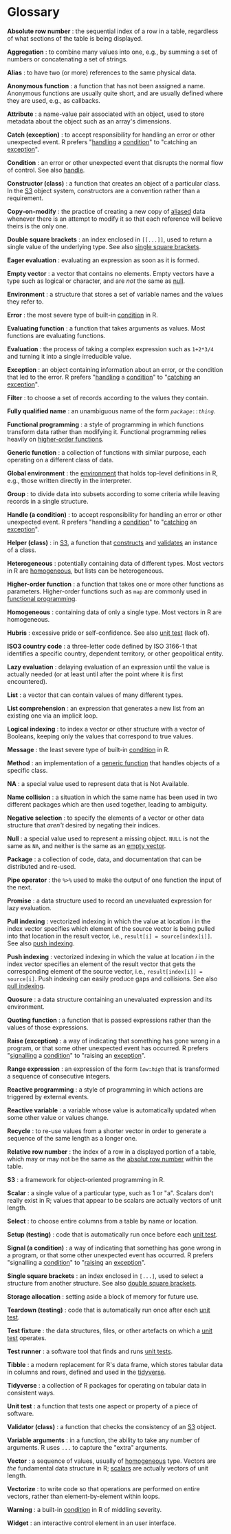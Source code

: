 # Glossary

**Absolute row number**<a id="absolute-row-number"></a>
:   the sequential index of a row in a table,
    regardless of what sections of the table is being displayed.

**Aggregation**<a id="aggregation"></a>
:   to combine many values into one,
    e.g.,
    by summing a set of numbers or concatenating a set of strings.

**Alias**<a id="alias"></a>
:   to have two (or more) references to the same physical data.

**Anonymous function**<a id="anonymous-function"></a>
:   a function that has not been assigned a name.
    Anonymous functions are usually quite short,
    and are usually defined where they are used,
    e.g.,
    as callbacks.

**Attribute**<a id="attribute"></a>
:   a name-value pair associated with an object,
    used to store metadata about the object
    such as an array's dimensions.

**Catch (exception)**<a id="catch-exception"></a>
:   to accept responsibility for handling an error
    or other unexpected event.
    R prefers "[handling](glossary.html#handle-condition) a [condition](glossary.html#condition)"
    to "catching an [exception](glossary.html#exception)".

**Condition**<a id="condition"></a>
:   an error or other unexpected event that disrupts the normal flow of control.
    See also [handle](glossary.html#handle-condition).

**Constructor (class)**<a id="constructor"></a>
:   a function that creates an object of a particular class.
    In the [S3](glossary.html#S3) object system,
    constructors are a convention rather than a requirement.

**Copy-on-modify**<a id="copy-on-modify"></a>
:   the practice of creating a new copy of [aliased](glossary.html#alias) data
    whenever there is an attempt to modify it
    so that each reference will believe theirs is the only one.

**Double square brackets**<a id="double-square-brackets"></a>
:   an index enclosed in `[[...]]`,
    used to return a single value of the underlying type.
    See also [single square brackets](glossary.html#single-square-brackets).

**Eager evaluation**<a id="eager-evaluation"></a>
:   evaluating an expression as soon as it is formed.

**Empty vector**<a id="empty-vector"></a>
:   a vector that contains no elements.
    Empty vectors have a type such as logical or character,
    and are *not* the same as [null](glossary.html#null).

**Environment**<a id="environment"></a>
:   a structure that stores a set of variable names and the values they refer to.

**Error**<a id="error"></a>
:   the most severe type of built-in [condition](glossary.html#condition) in R.

**Evaluating function**<a id="evaluating-function"></a>
:   a function that takes arguments as values.
    Most functions are evaluating functions.

**Evaluation**<a id="evaluation"></a>
:   the process of taking a complex expression such as `1+2*3/4`
    and turning it into a single irreducible value.

**Exception**<a id="exception"></a>
:   an object containing information about an error,
    or the condition that led to the error.
    R prefers "[handling](glossary.html#handle-condition) a [condition](glossary.html#condition)"
    to "[catching](glossary.html#catch-exception) an [exception](glossary.html#exception)".

**Filter**<a id="filter"></a>
:   to choose a set of records according to the values they contain.

**Fully qualified name**<a id="fully-qualified-name"></a>
:   an unambiguous name of the form <code><em>package</em>::<em>thing</em></code>.

**Functional programming**<a id="functional-programming"></a>
:   a style of programming in which functions transform data rather than modifying it.
    Functional programming relies heavily on [higher-order functions](glossary.html#higher-order-function).

**Generic function**<a id="generic-function"></a>
:   a collection of functions with similar purpose,
    each operating on a different class of data.

**Global environment**<a id="global-environment"></a>
:   the [environment](glossary.html#environment) that holds top-level definitions in R,
    e.g.,
    those written directly in the interpreter.

**Group**<a id="group"></a>
:   to divide data into subsets according to some criteria
    while leaving records in a single structure.

**Handle (a condition)**<a id="handle-condition"></a>
:   to accept responsibility for handling an error
    or other unexpected event.
    R prefers "handling a [condition](glossary.html#condition)"
    to "[catching](glossary.html#catch-exception) an [exception](glossary.html#exception)".

**Helper (class)**<a id="helper"></a>
:   in [S3](glossary.html#S3),
    a function that [constructs](glossary.html#constructor) and [validates](glossary.html#validator)
    an instance of a class.

**Heterogeneous**<a id="heterogeneous"></a>
:   potentially containing data of different types.
    Most vectors in R are [homogeneous](glossary.html#homogeneous),
    but lists can be heterogeneous.

**Higher-order function**<a id="higher-order-function"></a>
:   a function that takes one or more other functions as parameters.
    Higher-order functions such as `map` are commonly used in [functional programming](glossary.html#functional-programming).

**Homogeneous**<a id="homogeneous"></a>
:   containing data of only a single type.
    Most vectors in R are homogeneous.

**Hubris**<a id="hubris"></a>
:   excessive pride or self-confidence.
    See also [unit test](glossary.html#unit-test) (lack of).

**ISO3 country code**<a id="iso3-country-code"></a>
:   a three-letter code defined by ISO 3166-1 that identifies a specific country,
    dependent territory,
    or other geopolitical entity.

**Lazy evaluation**<a id="lazy-evaluation"></a>
:   delaying evaluation of an expression until the value is actually needed
    (or at least until after the point where it is first encountered).

**List**<a id="list"></a>
:   a vector that can contain values of many different types.

**List comprehension**<a id="list-comprehension"></a>
:   an expression that generates a new list from an existing one via an implicit loop.

**Logical indexing**<a id="logical-indexing"></a>
:   to index a vector or other structure with a vector of Booleans,
    keeping only the values that correspond to true values.

**Message**<a id="message"></a>
:   the least severe type of built-in [condition](glossary.html#condition) in R.

**Method**<a id="method"></a>
:   an implementation of a [generic function](glossary.html#generic-function)
    that handles objects of a specific class.

**NA**<a id="NA"></a>
:   a special value used to represent data that is Not Available.

**Name collision**<a id="name-collision"></a>
:   a situation in which the same name has been used in two different packages
    which are then used together,
    leading to ambiguity.

**Negative selection**<a id="negative-selection"></a>
:   to specify the elements of a vector or other data structure that *aren't* desired
    by negating their indices.

**Null**<a id="null"></a>
:   a special value used to represent a missing object.
    `NULL` is not the same as `NA`,
    and neither is the same as an [empty vector](glossary.html#empty-vector).

**Package**<a id="package"></a>
:   a collection of code, data, and documentation
    that can be distributed and re-used.

**Pipe operator**<a id="pipe-operator"></a>
:   the `%>%` used to make the output of one function the input of the next.

**Promise**<a id="promise"></a>
:   a data structure used to record an unevaluated expression for lazy evaluation.

**Pull indexing**<a id="pull-indexing"></a>
:   vectorized indexing in which the value at location *i* in the index vector
    specifies which element of the source vector
    is being pulled into that location in the result vector,
    i.e., `result[i] = source[index[i]]`.
    See also [push indexing](glossary.html#push-indexing).

**Push indexing**<a id="push-indexing"></a>
:   vectorized indexing in which the value at location *i* in the index vector
    specifies an element of the result vector that gets the corresponding element of the source vector,
    i.e., `result[index[i]] = source[i]`.
    Push indexing can easily produce gaps and collisions.
    See also [pull indexing](glossary.html#pull-indexing).

**Quosure**<a id="quosure"></a>
:   a data structure containing an unevaluated expression and its environment.

**Quoting function**<a id="quoting-function"></a>
:   a function that is passed expressions rather than the values of those expressions.

**Raise (exception)**<a id="raise-exception"></a>
:   a way of indicating that something has gone wrong in a program,
    or that some other unexpected event has occurred.
    R prefers "[signalling](glossary.html#signal-condition) a [condition](glossary.html#condition)"
    to "raising an [exception](glossary.html#exception)".

**Range expression**<a id="range-expression"></a>
:   an expression of the form <code><em>low</em>:<em>high</em></code>
    that is transformed a sequence of consecutive integers.

**Reactive programming**<a id="reactive-programming"></a>
:   a style of programming in which actions are triggered by external events.

**Reactive variable**<a id="reactive-variable"></a>
:   a variable whose value is automatically updated when some other value or values change.

**Recycle**<a id="recycle"></a>
:   to re-use values from a shorter vector in order to generate
    a sequence of the same length as a longer one.

**Relative row number**<a id="relative-row-number"></a>
:   the index of a row in a displayed portion of a table,
    which may or may not be the same as the [absolut row number](glossary.html#absolute-row-number)
    within the table.

**S3**<a id="S3"></a>
:   a framework for object-oriented programming in R.

**Scalar**<a id="scalar"></a>
:   a single value of a particular type, such as 1 or "a".
    Scalars don't really exist in R;
    values that appear to be scalars are actually vectors of unit length.

**Select**<a id="select"></a>
:   to choose entire columns from a table by name or location.

**Setup (testing)**<a id="testing-setup"></a>
:   code that is automatically run once before each [unit test](glossary.html#unit-test).

**Signal (a condition)**<a id="signal-condition"></a>
:   a way of indicating that something has gone wrong in a program,
    or that some other unexpected event has occurred.
    R prefers "signalling a [condition](glossary.html#condition)"
    to "[raising](glossary.html#raise-exception) an [exception](glossary.html#exception)".

**Single square brackets**<a id="single-square-brackets"></a>
:   an index enclosed in `[...]`,
    used to select a structure from another structure.
    See also [double square brackets](glossary.html#double-square-brackets).

**Storage allocation**<a id="storage-allocation"></a>
:   setting aside a block of memory for future use.

**Teardown (testing)**<a id="testing-teardown"></a>
:   code that is automatically run once after each [unit test](glossary.html#unit-test).

**Test fixture**<a id="test-fixture"></a>
:   the data structures, files, or other artefacts on which a [unit test](glossary.html#unit-test) operates.

**Test runner**<a id="test-runner"></a>
:   a software tool that finds and runs [unit tests](glossary.html#unit-test).

**Tibble**<a id="tibble"></a>
:   a modern replacement for R's data frame,
    which stores tabular data in columns and rows,
    defined and used in the [tidyverse](glossary.html#tidyverse).

**Tidyverse**<a id="tidyverse"></a>
:   a collection of R packages for operating on tabular data in consistent ways.

**Unit test**<a id="unit-test"></a>
:   a function that tests one aspect or property of a piece of software.

**Validator (class)**<a id="validator"></a>
:   a function that checks the consistency of an [S3](glossary.html#S3) object.

**Variable arguments**<a id="variable-arguments"></a>
:   in a function,
    the ability to take any number of arguments.
    R uses `...` to capture the "extra" arguments.

**Vector**<a id="vector"></a>
:   a sequence of values,
    usually of [homogeneous](glossary.html#homogeneous) type.
    Vectors are *the* fundamental data structure in R;
    [scalars](glossary.html#scalar) are actually vectors of unit length.

**Vectorize**<a id="vectorize"></a>
:   to write code so that operations are performed on entire vectors,
    rather than element-by-element within loops.

**Warning**<a id="warning"></a>
:   a built-in [condition](glossary.html#condition) in R of middling severity.

**Widget**<a id="widget"></a>
:   an interactive control element in an user interface.
